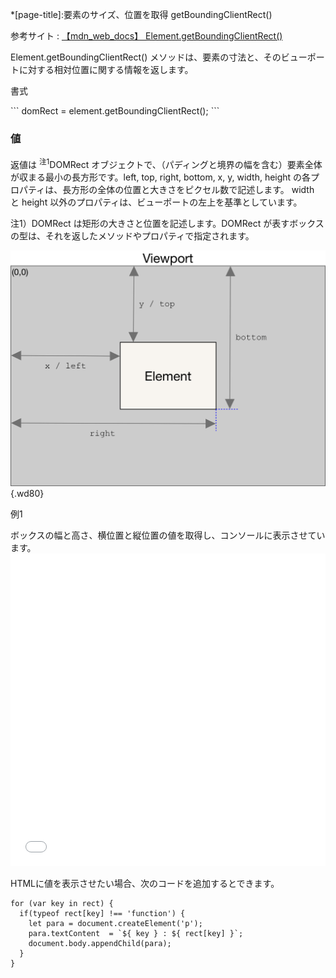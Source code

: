 *[page-title]:要素のサイズ、位置を取得 getBoundingClientRect()

参考サイト
: [【mdn_web_docs】 Element.getBoundingClientRect()](https://developer.mozilla.org/ja/docs/Web/API/Element/getBoundingClientRect)

Element.getBoundingClientRect() メソッドは、要素の寸法と、そのビューポートに対する相対位置に関する情報を返します。

<p class="tmp"><span>書式</span></p>
```
domRect = element.getBoundingClientRect();
```

### 値
返値は <sup class="green bold">注1</sup><span class="bold">DOMRect</span> オブジェクトで、（パディングと境界の幅を含む）要素全体が収まる最小の長方形です。left, top, right, bottom, x, y, width, height の各プロパティは、長方形の全体の位置と大きさをピクセル数で記述します。 width と height 以外のプロパティは、ビューポートの左上を基準としています。

<span class="green bold">注1）</span><span class="bold">DOMRect </span>は矩形の大きさと位置を記述します。DOMRect が表すボックスの型は、それを返したメソッドやプロパティで指定されます。

![](upload/element-box-diagram.png){.wd80}

<div class="exp">
	<p class="tmp"><span>例1</span></p>
	ボックスの幅と高さ、横位置と縦位置の値を取得し、コンソールに表示させています。
	<iframe width="100%" height="500" src="//jsfiddle.net/hirao/pyjtL7o8/6/embedded/result,js,html,css" allowfullscreen="allowfullscreen" allowpaymentrequest frameborder="0"></iframe>
</div>

HTMLに値を表示させたい場合、次のコードを追加するとできます。
```
for (var key in rect) {
  if(typeof rect[key] !== 'function') {
    let para = document.createElement('p');
    para.textContent  = `${ key } : ${ rect[key] }`;
    document.body.appendChild(para);
  }
}
```